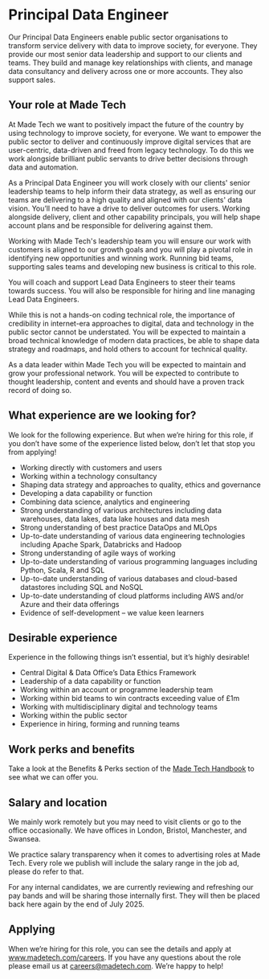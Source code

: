 # Principal Data Engineer

Our Principal Data Engineers enable public sector organisations to transform service delivery with data to improve society, for everyone. They provide our most senior data leadership and support to our clients and teams. They build and manage key relationships with clients, and manage data consultancy and delivery across one or more accounts. They also support sales.

## Your role at Made Tech

At Made Tech we want to positively impact the future of the country by using technology to improve society, for everyone. We want to empower the public sector to deliver and continuously improve digital services that are user-centric, data-driven and freed from legacy technology. To do this we work alongside brilliant public servants to drive better decisions through data and automation.

As a Principal Data Engineer you will work closely with our clients' senior leadership teams to help inform their data strategy, as well as ensuring our teams are delivering to a high quality and aligned with our clients' data vision. You’ll need to have a drive to deliver outcomes for users. Working alongside delivery, client and other capability principals, you will help shape account plans and be responsible for delivering against them.

Working with Made Tech's leadership team you will ensure our work with customers is aligned to our growth goals and you will play a pivotal role in identifying new opportunities and winning work. Running bid teams, supporting sales teams and developing new business is critical to this role.

You will coach and support Lead Data Engineers to steer their teams towards success. You will also be responsible for hiring and line managing Lead Data Engineers.

While this is not a hands-on coding technical role, the importance of credibility in internet-era approaches to digital, data and technology in the public sector cannot be understated. You will be expected to maintain a broad technical knowledge of modern data practices, be able to shape data strategy and roadmaps, and hold others to account for technical quality. 

As a data leader within Made Tech you will be expected to maintain and grow your professional network. You will be expected to contribute to thought leadership, content and events and should have a proven track record of doing so.

## What experience are we looking for?

We look for the following experience. But when we’re hiring for this role, if you don’t have some of the experience listed below, don’t let that stop you from applying! 

- Working directly with customers and users
- Working within a technology consultancy
- Shaping data strategy and approaches to quality, ethics and governance
- Developing a data capability or function
- Combining data science, analytics and engineering
- Strong understanding of various architectures including data warehouses, data lakes, data lake houses and data mesh
- Strong understanding of best practice DataOps and MLOps
- Up-to-date understanding of various data engineering technologies including Apache Spark, Databricks and Hadoop
- Strong understanding of agile ways of working
- Up-to-date understanding of various programming languages including Python, Scala, R and SQL
- Up-to-date understanding of various databases and cloud-based datastores including SQL and NoSQL
- Up-to-date understanding of cloud platforms including AWS and/or Azure and their data offerings
- Evidence of self-development – we value keen learners

## Desirable experience

Experience in the following things isn’t essential, but it’s highly desirable!

- Central Digital & Data Office’s Data Ethics Framework
- Leadership of a data capability or function
- Working within an account or programme leadership team
- Working within bid teams to win contracts exceeding value of £1m
- Working with multidisciplinary digital and technology teams
- Working within the public sector
- Experience in hiring, forming and running teams

## Work perks and benefits

Take a look at the Benefits & Perks section of the [Made Tech Handbook](https://github.com/madetech/handbook)
 to see what we can offer you. 

## Salary and location

We mainly work remotely but you may need to visit clients or go to the office occasionally. We have offices in London, Bristol, Manchester, and Swansea. 

We practice salary transparency when it comes to advertising roles at Made Tech. Every role we publish will include the salary range in the job ad, please do refer to that.

For any internal candidates, we are currently reviewing and refreshing our pay bands and will be sharing those internally first. They will then be placed back here again by the end of July 2025.

## Applying

When we’re hiring for this role, you can see the details and apply at www.madetech.com/careers. If you have any questions about the role please email us at [careers@madetech.com](mailto:careers@madetech.com). We’re happy to help!

